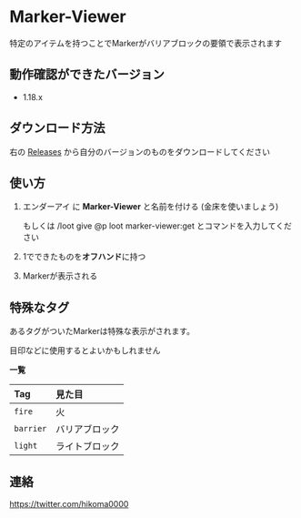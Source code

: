 # Marker-Viewer
特定のアイテムを持つことでMarkerがバリアブロックの要領で表示されます

## 動作確認ができたバージョン
- 1.18.x

## ダウンロード方法
右の [Releases](https://github.com/hikoma0000/Marker-Viewer/Releases) から自分のバージョンのものをダウンロードしてください

## 使い方
1. エンダーアイ に **Marker-Viewer** と名前を付ける (金床を使いましょう)
   
   もしくは /loot give @p loot marker-viewer:get とコマンドを入力してください
2. 1でできたものを**オフハンド**に持つ
3. Markerが表示される

## 特殊なタグ
あるタグがついたMarkerは特殊な表示がされます。

目印などに使用するとよいかもしれません

**一覧**

| Tag | 見た目 |
| :- | :- |
| `fire` | 火 |
| `barrier` | バリアブロック |
| `light` | ライトブロック |

## 連絡

https://twitter.com/hikoma0000

